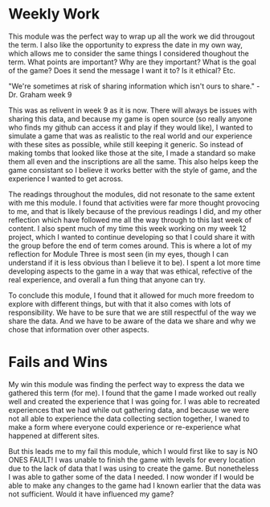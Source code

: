 # Weekly Work

This module was the perfect way to wrap up all the work we did througout the term. I also like the opportunity to express the date in my own way, which allows me to consider the same things I considered thoughout the term. What points are important? Why are they important? What is the goal of the game? Does it send the message I want it to? Is it ethical? Etc.

"We're sometimes at risk of sharing information which isn't ours to share." - Dr. Graham week 9

This was as relivent in week 9 as it is now. There will always be issues with sharing this data, and because my game is open source (so really anyone who finds my github can access it and play if they would like), I wanted to simulate a game that was as realistic to the real world and our experience with these sites as possible, while still keeping it generic. So instead of making tombs that looked like those at the site, I made a standard so make them all even and the inscriptions are all the same. This also helps keep the game consistant so I believe it works better with the style of game, and the experience I wanted to get across.

The readings throughout the modules, did not resonate to the same extent with me this module. I found that activities were far more thought provocing to me, and that is likely because of the previous readings I did, and my other reflection which have followed me all the way through to this last week of content. I also spent much of my time this week working on my week 12 project, which I wanted to continue developing so that I could share it with the group before the end of term comes around. This is where a lot of my reflection for Module Three is most seen (in my eyes, though I can understand if it is less obvious than I believe it to be). I spent a lot more time developing aspects to the game in a way that was ethical, refective of the real experience, and overall a fun thing that anyone can try. 

To conclude this module, I found that it allowed for much more freedom to explore with different things, but with that it also comes with lots of responsibility. We have to be sure that we are still respectful of the way we share the data. And we have to be aware of the data we share and why we chose that information over other aspects.

# Fails and Wins

My win this module was finding the perfect way to express the data we gathered this term (for me). I found that the game I made worked out really well and created the experience that I was going for. I was able to recreated experiences that we had while out gathering data, and because we were not all able to experience the data collecting section together, I waned to make a form where everyone could experience or re-experience what happened at different sites. 

But this leads me to my fail this module, which I would first like to say is NO ONES FAULT! I was unable to finish the game with levels for every location due to the lack of data that I was using to create the game. But nonetheless I was able to gather some of the data I needed. I now wonder if I would be able to make any changes to the game had I known earlier that the data was not sufficient. Would it have influenced my game? 

